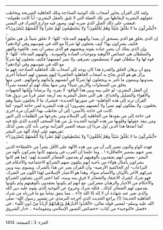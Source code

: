 ------------------------------------------------------------------------

ولقد كان القرآن يحاور أصحاب تلك الوثنية الساذجة وتلك الجاهلية الصريحة
ويخاطب عقولهم البشرية لإيقاظها من تلك الغفلة التي لا تليق بالعقل البشري-
أياً كانت طفولته- فيعقب على ذلك المثل الذي ضربه لهم، وصور فيه مدارج الشرك
في النفس:  
«أَيُشْرِكُونَ ما لا يَخْلُقُ شَيْئاً وَهُمْ يُخْلَقُونَ؟ وَلا يَسْتَطِيعُونَ لَهُمْ نَصْراً وَلا أَنْفُسَهُمْ
يَنْصُرُونَ؟» ..  
إن الذي يخلق هو الذي يستحق أن يعبد! وآلهتهم المدعاة- كلها- لا تخلق شيئاً
بل هي تخلق! فكيف يشركون بها؟ كيف يجعلون لها شركاً مع الله في نفوسهم وفي
أولادهم؟  
وإن الذي يملك أن ينصر عباده بقوته ويحميهم هو الذي ينبغي أن يعبد. فالقوة
والقهر والسلطان هي خصائص الألوهية وموجبات العبادة والعبودية.. وآلهتهم
المدعاة- كلها- لا قوة لها ولا سلطان فهم لا يستطيعون نصرهم، ولا نصر
أنفسهم! فكيف يجعلون لها شركاً مع الله في نفوسهم وفي أولادهم؟  
ومع أن برهان الخلق والقدرة هذا كان يوجه إلى أصحاب تلك الجاهلية الساذجة،
فهو ما يزال هو هو الذي يحاج به أصحاب الجاهلية الحاضرة! إنهم يقيمون لهم
أصناماً أخرى يعبدونها ويتبعون ما تأمر به ويجعلون لها شركاً في أنفسهم
وأبنائهم وأموالهم.. فمن منها يخلق من السماوات والأرض شيئاً؟ ومن منها يملك
لهم أو لنفسه نصراً؟  
إن العقل البشري- لو خلي بينه وبين هذا الواقع- لا يقره، ولا يرضاه! ولكنها
الشهوات والأهواء والتضليل والخداع.. هي التي تجعل البشرية بعد أربعة عشر
قرناً من نزول هذا القرآن ترتد إلى هذه الجاهلية- في صورتها الجديدة- فتشرك
ما لا يخلقون شيئاً وهم يخلقون، ولا يملكون لهم نصراً ولا أنفسهم ينصرون! إن
هذه البشرية لفي حاجة اليوم- كما كانت في حاجة بالأمس- إلى أن تخاطب بهذا
القرآن مرة أخرى.  
في حاجة إلى من يقودها من الجاهلية إلى الإسلام ومن يخرجها من الظلمات إلى
النور ومن ينقذ عقولها وقلوبها من هذه الوثنية الجديدة بل من هذا السخف
الجديد الذي تلج فيه كما أنقذها هذا الدين أول مرة! إن صيغة التعبير
القرآنية توحي بأنه كان يعني كذلك تقريعهم على اتخاذ آلهة من البشر:  
«أَيُشْرِكُونَ ما لا يَخْلُقُ شَيْئاً وَهُمْ يُخْلَقُونَ؟ وَلا يَسْتَطِيعُونَ لَهُمْ نَصْراً وَلا أَنْفُسَهُمْ
يَنْصُرُونَ؟» ..  
فهذه الواو والنون تشير إلى أن من بين هذه الآلهة على الأقل بشراً من
«العقلاء» الذين يعبر عنهم بضمير «العاقل» ! .. وما علمنا أن العرب في
وثنيتهم كانوا يشركون بآلهة من البشر- بمعنى أنهم يعتقدون بألوهيتهم أو
يقدمون الشعائر التعبدية لهم- إنما هم كانوا يشركون بأمثال هؤلاء من ناحية
أنهم يتلقون منهم الشرائع الاجتماعية والأحكام في النزاعات- أي الحاكمية
الأرضية- وأن القرآن يعبر عن هذا بالشرك، ويسوي بينه وبين شركهم الآخر
بالأوثان والأصنام سواء. وهذا هو الاعتبار الإسلامي لهذا اللون من الشرك.
فهو شرك كشرك الاعتقاد والشعائر لا فرق بينه وبينه، كما اعتبر الذين
يتقبلون الشرائع والأحكام من الأحبار والرهبان مشركين. مع أنهم لم يكونوا
يعتقدون بألوهيتهم ولم يكونوا يقدمون لهم الشعائر كذلك.. فكله شرك وخروج عن
التوحيد الذي يقوم عليه دين الله والذي تعبر عنه شهادة أن لا إله إلا الله
«1» .. مما يتفق تماماً مع ما قررناه من شرك الجاهلية الحديثة\! (1) يراجع
الحديث الذي أخرجه الترمذي عن تفسير رسول الله- صلى الله عليه وسلم- لمعنى
قوله تعالى: «اتَّخَذُوا أَحْبارَهُمْ وَرُهْبانَهُمْ أَرْباباً مِنْ دُونِ اللَّهِ» : في فصل
«التوحيد» من كتاب: «خصائص التصور الإسلامي ومقوماته» .. «دار الشروق» .

------------------------------------------------------------------------

الجزء: 3 ¦ الصفحة: 1414
